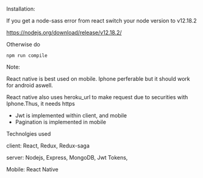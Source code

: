 Installation:

If you get a node-sass error from react switch your node version to v12.18.2

https://nodejs.org/download/release/v12.18.2/

Otherwise do

`npm run compile`

Note:

React native is best used on mobile. Iphone perferable but it should work
for android aswell.

React native also uses heroku_url to make request due to securities with
Iphone.Thus, it needs https

- Jwt is implemented within client, and mobile
- Pagination is implemented in mobile

Technolgies used

client: React, Redux, Redux-saga

server: Nodejs, Express, MongoDB, Jwt Tokens,

Mobile: React Native
